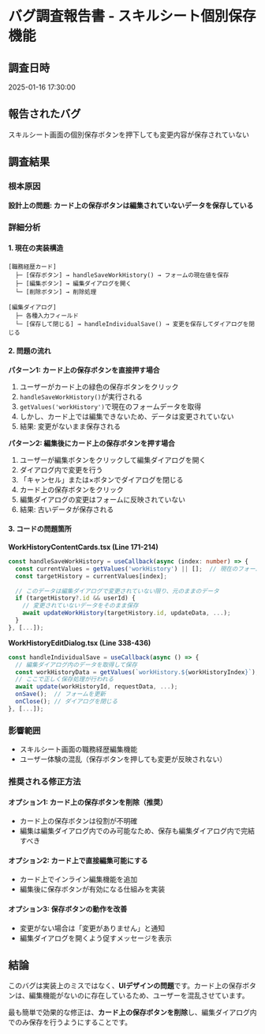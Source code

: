 # バグ調査報告書 - スキルシート個別保存機能

## 調査日時
2025-01-16 17:30:00

## 報告されたバグ
スキルシート画面の個別保存ボタンを押下しても変更内容が保存されていない

## 調査結果

### 根本原因
**設計上の問題: カード上の保存ボタンは編集されていないデータを保存している**

### 詳細分析

#### 1. 現在の実装構造
```
[職務経歴カード]
  ├─ [保存ボタン] → handleSaveWorkHistory() → フォームの現在値を保存
  ├─ [編集ボタン] → 編集ダイアログを開く
  └─ [削除ボタン] → 削除処理
  
[編集ダイアログ]
  ├─ 各種入力フィールド
  └─ [保存して閉じる] → handleIndividualSave() → 変更を保存してダイアログを閉じる
```

#### 2. 問題の流れ

**パターン1: カード上の保存ボタンを直接押す場合**
1. ユーザーがカード上の緑色の保存ボタンをクリック
2. `handleSaveWorkHistory()`が実行される
3. `getValues('workHistory')`で現在のフォームデータを取得
4. しかし、カード上では編集できないため、データは変更されていない
5. 結果: 変更がないまま保存される

**パターン2: 編集後にカード上の保存ボタンを押す場合**
1. ユーザーが編集ボタンをクリックして編集ダイアログを開く
2. ダイアログ内で変更を行う
3. 「キャンセル」または×ボタンでダイアログを閉じる
4. カード上の保存ボタンをクリック
5. 編集ダイアログの変更はフォームに反映されていない
6. 結果: 古いデータが保存される

#### 3. コードの問題箇所

**WorkHistoryContentCards.tsx (Line 171-214)**
```typescript
const handleSaveWorkHistory = useCallback(async (index: number) => {
  const currentValues = getValues('workHistory') || [];  // 現在のフォームデータを取得
  const targetHistory = currentValues[index];
  
  // このデータは編集ダイアログで変更されていない限り、元のままのデータ
  if (targetHistory?.id && userId) {
    // 変更されていないデータをそのまま保存
    await updateWorkHistory(targetHistory.id, updateData, ...);
  }
}, [...]);
```

**WorkHistoryEditDialog.tsx (Line 338-436)**
```typescript
const handleIndividualSave = useCallback(async () => {
  // 編集ダイアログ内のデータを取得して保存
  const workHistoryData = getValues(`workHistory.${workHistoryIndex}`);
  // ここで正しく保存処理が行われる
  await update(workHistoryId, requestData, ...);
  onSave();  // フォームを更新
  onClose(); // ダイアログを閉じる
}, [...]);
```

### 影響範囲
- スキルシート画面の職務経歴編集機能
- ユーザー体験の混乱（保存ボタンを押しても変更が反映されない）

### 推奨される修正方法

#### オプション1: カード上の保存ボタンを削除（推奨）
- カード上の保存ボタンは役割が不明確
- 編集は編集ダイアログ内でのみ可能なため、保存も編集ダイアログ内で完結すべき

#### オプション2: カード上で直接編集可能にする
- カード上でインライン編集機能を追加
- 編集後に保存ボタンが有効になる仕組みを実装

#### オプション3: 保存ボタンの動作を改善
- 変更がない場合は「変更がありません」と通知
- 編集ダイアログを開くよう促すメッセージを表示

## 結論
このバグは実装上のミスではなく、**UIデザインの問題**です。カード上の保存ボタンは、編集機能がないのに存在しているため、ユーザーを混乱させています。

最も簡単で効果的な修正は、**カード上の保存ボタンを削除**し、編集ダイアログ内でのみ保存を行うようにすることです。